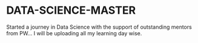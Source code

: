 # DATA-SCIENCE-MASTER
Started a journey in Data Science  with the support of outstanding mentors from PW... I will be uploading all my learning day wise.
